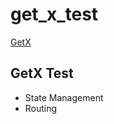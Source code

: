 # get_x_test
[GetX](https://pub.dev/packages/get#the-three-pillars)
## GetX Test
- State Management
- Routing